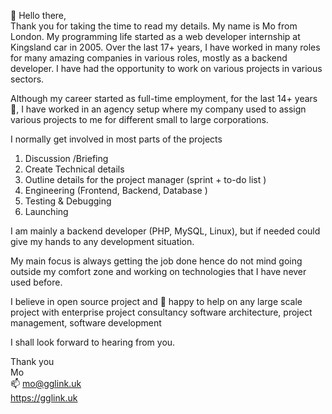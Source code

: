 👋 Hello there,\
Thank you for taking the time to read my details. My name is Mo from London. My programming life started as a web developer internship at Kingsland car in 2005. Over the last 17+ years, I have worked in many roles for many amazing companies in various roles, mostly as a backend developer. I have had the opportunity to work on various projects in various sectors.

Although my career started as full-time employment, for the last 14+ years 🌱,  I have worked in an agency setup where my company used to assign various projects to me for different small to large corporations.

I normally get involved in most parts of the projects
1. Discussion /Briefing
2. Create Technical details
3. Outline details for the project manager (sprint + to-do list )
4. Engineering (Frontend, Backend, Database )
5. Testing & Debugging
6. Launching

I am mainly a backend developer (PHP, MySQL, Linux), but if needed could give my hands to any development situation.

My main focus is always getting the job done hence do not mind going outside my comfort zone and working on technologies that I have never used before.

I believe in open source project and 💞️ happy to help on any large scale project with enterprise project consultancy software architecture, project management, software development

I shall look forward to hearing from you.

Thank you\
Mo\
📫 mo@gglink.uk\
https://gglink.uk
